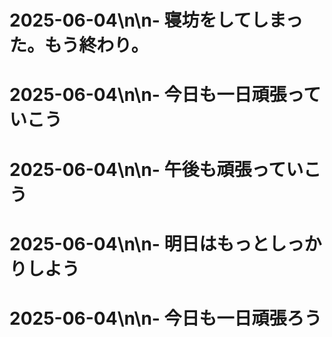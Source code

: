 # 2025-06-04\n\n- 寝坊をしてしまった。もう終わり。
# 2025-06-04\n\n- 今日も一日頑張っていこう
# 2025-06-04\n\n- 午後も頑張っていこう
# 2025-06-04\n\n- 明日はもっとしっかりしよう
# 2025-06-04\n\n- 今日も一日頑張ろう
